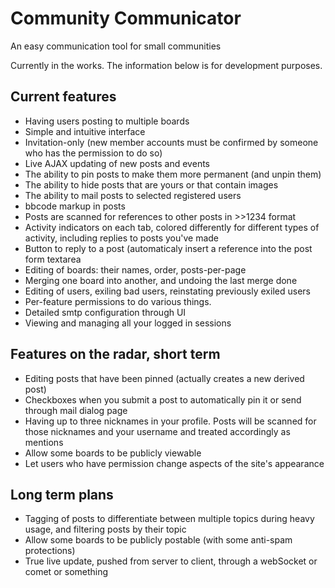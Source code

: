Community Communicator
======================

An easy communication tool for small communities

Currently in the works.  The information below is for development purposes.

## Current features

 * Having users posting to multiple boards
 * Simple and intuitive interface
 * Invitation-only (new member accounts must be confirmed by someone who has the permission to do so)
 * Live AJAX updating of new posts and events
 * The ability to pin posts to make them more permanent (and unpin them)
 * The ability to hide posts that are yours or that contain images
 * The ability to mail posts to selected registered users
 * bbcode markup in posts
 * Posts are scanned for references to other posts in >>1234 format
 * Activity indicators on each tab, colored differently for different types of activity, including replies to posts you've made
 * Button to reply to a post (automaticaly insert a reference into the post form textarea
 * Editing of boards: their names, order, posts-per-page
 * Merging one board into another, and undoing the last merge done
 * Editing of users, exiling bad users, reinstating previously exiled users
 * Per-feature permissions to do various things.
 * Detailed smtp configuration through UI
 * Viewing and managing all your logged in sessions

## Features on the radar, short term

 * Editing posts that have been pinned (actually creates a new derived post)
 * Checkboxes when you submit a post to automatically pin it or send through mail dialog page
 * Having up to three nicknames in your profile.  Posts will be scanned for those nicknames and your username and treated accordingly as mentions
 * Allow some boards to be publicly viewable
 * Let users who have permission change aspects of the site's appearance

## Long term plans

 * Tagging of posts to differentiate between multiple topics during heavy usage, and filtering posts by their topic
 * Allow some boards to be publicly postable (with some anti-spam protections)
 * True live update, pushed from server to client, through a webSocket or comet or something



